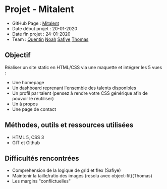 # Projet - Mitalent
- GitHub Page : [Mitalent](www.google.com "page de notre projet")
-   Date début projet :  20-01-2020
-   Date fin projet : 24-01-2020
-   Team : [Quentin](https://github.com/Qlfvr) [Noah](https://github.com/Noahdierna) [Safiye](https://github.com/SafiyeAkdede) [Thomas](https://github.com/ThomasQuatresooz)

## Objectif

Réaliser un site static en HTML/CSS via une maquette et intégrer les 5 vues :

-   Une homepage
-   Un dashboard reprenant l'ensemble des talents disponibles
-   Un profil par talent (pensez à rendre votre CSS générique afin de pouvoir le réutiliser)
-   Un à propos
-   Une page de contact

## Méthodes, outils et ressources utilisées
-   HTML 5, CSS 3
-   GIT et Github

## Difficultés rencontrées

- Comprehension de la logique de grid et flex (Safiye)
- Maintenir la taille/ratio des images (resolu avec object-fit)(Thomas)
- Les margins "conflictuelles" 



